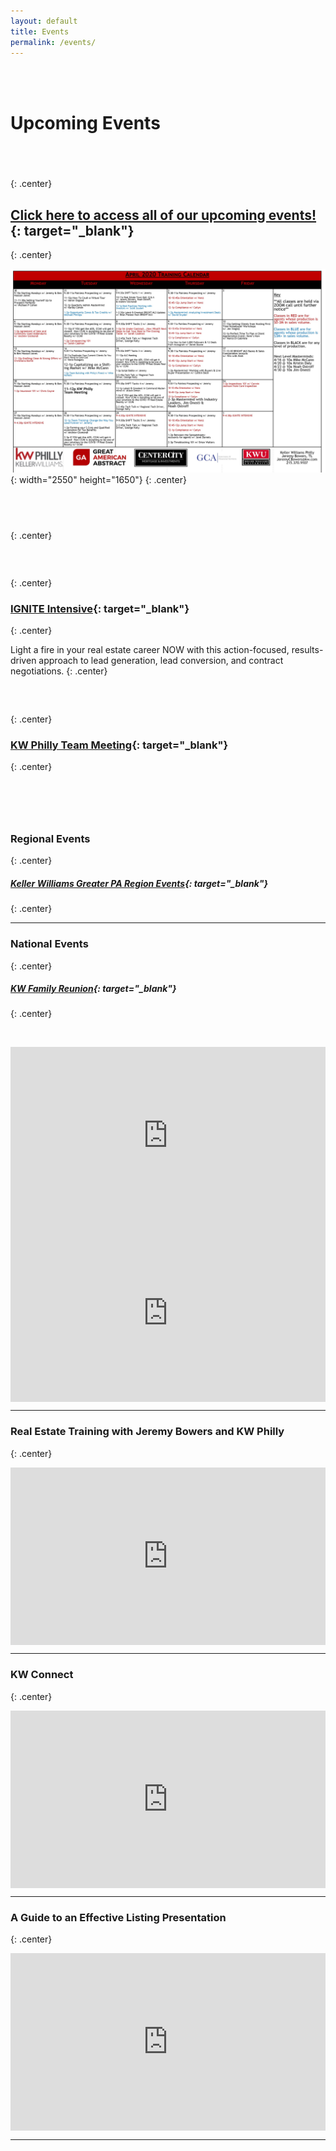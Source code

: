 ```yaml
---
layout: default
title: Events
permalink: /events/
---
```


<br>&nbsp;

<script type="text/javascript">
						var bannersnack_embed = {"hash":"bxmaxeeap","width":1920,"height":1080,"t":1560458358,"userId":39203611,"responsive":true,"type":"html5"};
					</script>

# Upcoming Events

## &nbsp;
{: .center}

## [Click here to access all of our upcoming events\!](https://www.eventbrite.com/o/kw-philly-18045594071){: target="_blank"}
{: .center}

![](/uploads/april-2020-kw-philly-calendar.jpg){: width="2550" height="1650"}
{: .center}

## &nbsp;
{: .center}

### &nbsp;
{: .center}

### [IGNITE Intensive](https://ignite-intensive-march.eventbrite.com){: target="_blank"}
{: .center}

Light a fire in your real estate career NOW with this action-focused, results-driven approach to lead generation, lead conversion, and contract negotiations.
{: .center}

### &nbsp;
{: .center}

### [KW Philly Team Meeting](https://team-meeting-march17.eventbrite.com){: target="_blank"}
{: .center}

&nbsp;

### &nbsp;

### Regional Events
{: .center}

##### [Keller Williams Greater PA Region Events](https://www.eventbrite.com/o/keller-williams-greater-pa-region-pa-southern-nj-de-4004241849){: target="_blank"}
{: .center}

---

### National Events
{: .center}

##### [KW Family Reunion](https://familyreunion.kw.com){: target="_blank"}
{: .center}

&nbsp;

<div class="fluid-vids" style="width: 100%; position: relative; padding-top: 56.25%;"><iframe width="100%" height="100%" src="https://www.youtube.com/embed/6Y4TxIuRo-M" frameborder="0" allow="accelerometer; autoplay; encrypted-media; gyroscope; picture-in-picture" allowfullscreen="" style="position: absolute; top: 0px; left: 0px;"></iframe></div>

<div class="fluid-vids" style="width: 100%; position: relative; padding-top: 56.25%;"><iframe width="100%" height="100%" src="https://www.youtube.com/embed/q2rnvAOHPzc" frameborder="0" allow="accelerometer; autoplay; encrypted-media; gyroscope; picture-in-picture" allowfullscreen="" style="position: absolute; top: 0px; left: 0px;"></iframe></div>

---

### Real Estate Training with Jeremy Bowers and KW Philly
{: .center}

<div class="fluid-vids" style="width: 100%; position: relative; padding-top: 56.25%;"><iframe width="100%" height="100%" src="https://www.youtube.com/embed/jRzduzaheek" frameborder="0" allow="accelerometer; autoplay; encrypted-media; gyroscope; picture-in-picture" allowfullscreen="" style="position: absolute; top: 0px; left: 0px;"></iframe></div>

---

### KW Connect
{: .center}

<div class="fluid-vids" style="width: 100%; position: relative; padding-top: 56.25%;"><iframe width="100%" height="100%" src="https://www.youtube.com/embed/CZbv9z0hz3E" frameborder="0" allow="accelerometer; autoplay; encrypted-media; gyroscope; picture-in-picture" allowfullscreen="" style="position: absolute; top: 0px; left: 0px;"></iframe></div>

---

### A Guide to an Effective Listing Presentation
{: .center}

<div class="fluid-vids" style="width: 100%; position: relative; padding-top: 56.25%;"><iframe width="100%" height="100%" src="https://www.youtube.com/embed/OtkOEB6cSPU" frameborder="0" allow="accelerometer; autoplay; encrypted-media; gyroscope; picture-in-picture" allowfullscreen="" style="position: absolute; top: 0px; left: 0px;"></iframe></div>

---